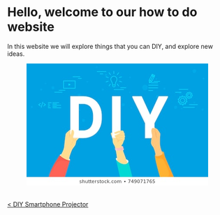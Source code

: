 <!DOCTYPE html>
<html>
<body>
<h1> Hello, welcome to our how to do website </h1>
<p> In this website we will explore things that you can DIY, and
explore new ideas. </p>
<center><img src = "images/diy-letters-vector-illustration-happy-260nw-749071765.jpg" alt ="DIY"></center> <br>
<center> <a href="smart_phone_projector.htm" DIY Smartphone Projector </a> </center>
 <p>< <a href="pages/smartphone_projector.md"> DIY Smartphone Projector </a></p>
</body>
</html>
